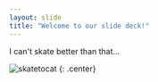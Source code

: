 ```yaml
---
layout: slide
title: "Welcome to our slide deck!"
---
```


I can't skate better than that...

![skatetocat](https://octodex.github.com/images/skatetocat.png)
{: .center}
